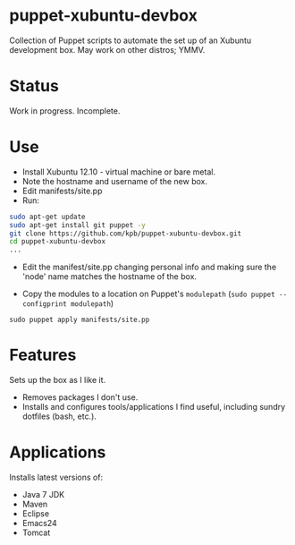 # puppet-xubuntu-devbox

Collection of Puppet scripts to automate the set up of an Xubuntu development
box. May work on other distros; YMMV.

# Status

Work in progress. Incomplete.

# Use
- Install Xubuntu 12.10 - virtual machine or bare metal.
- Note the hostname and username of the new box.
- Edit manifests/site.pp
- Run:

```bash
sudo apt-get update
sudo apt-get install git puppet -y
git clone https://github.com/kpb/puppet-xubuntu-devbox.git
cd puppet-xubuntu-devbox
...
```
- Edit the manifest/site.pp changing personal info and making sure the 'node'
  name matches the hostname of the box.
  
- Copy the modules to a location on Puppet's `modulepath` (`sudo puppet --configprint modulepath`)

`sudo puppet apply manifests/site.pp`

# Features

Sets up the box as I like it.

- Removes packages I don't use.
- Installs and configures tools/applications I find useful, including sundry
  dotfiles (bash, etc.).

# Applications

Installs latest versions of:

- Java 7 JDK
- Maven
- Eclipse
- Emacs24
- Tomcat
